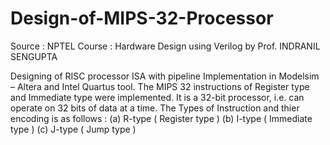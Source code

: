 # Design-of-MIPS-32-Processor
Source : NPTEL Course : Hardware Design using Verilog by Prof. INDRANIL SENGUPTA 

Designing of RISC processor ISA with pipeline Implementation in Modelsim – Altera and Intel Quartus tool. The MIPS 32 instructions of Register type and Immediate type were implemented. It is a 32-bit processor, i.e. can operate on 32 bits of data at a time. 
The Types of Instruction and thier encoding is as follows :
(a) R-type ( Register type )
(b) I-type ( Immediate type )
(c) J-type ( Jump type )

